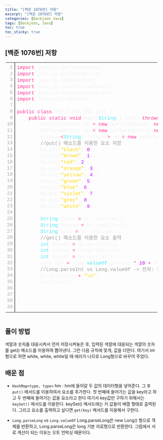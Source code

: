 ```yaml
---
title: "[백준 1076번] 저항"
excerpt: "[백준 1076번] 저항"
categories: [Backjoon Java]
tags: [Backjoon, Java]
toc: true
toc_sticky: true
---
```


## [백준 1076번] 저항

<div class="colorscripter-code" style="color:#f0f0f0;font-family:Consolas, 'Liberation Mono', Menlo, Courier, monospace !important; position:relative !important;overflow:auto"><table class="colorscripter-code-table" style="margin:0;padding:0;border:none;border-radius:4px;" cellspacing="0" cellpadding="0"><tr><td style="padding:6px;border-right:2px solid #4f4f4f"><div style="margin:0;padding:0;word-break:normal;text-align:right;color:#aaa;font-family:Consolas, 'Liberation Mono', Menlo, Courier, monospace !important;line-height:130%"><div style="line-height:130%">1</div><div style="line-height:130%">2</div><div style="line-height:130%">3</div><div style="line-height:130%">4</div><div style="line-height:130%">5</div><div style="line-height:130%">6</div><div style="line-height:130%">7</div><div style="line-height:130%">8</div><div style="line-height:130%">9</div><div style="line-height:130%">10</div><div style="line-height:130%">11</div><div style="line-height:130%">12</div><div style="line-height:130%">13</div><div style="line-height:130%">14</div><div style="line-height:130%">15</div><div style="line-height:130%">16</div><div style="line-height:130%">17</div><div style="line-height:130%">18</div><div style="line-height:130%">19</div><div style="line-height:130%">20</div><div style="line-height:130%">21</div><div style="line-height:130%">22</div><div style="line-height:130%">23</div><div style="line-height:130%">24</div><div style="line-height:130%">25</div><div style="line-height:130%">26</div><div style="line-height:130%">27</div><div style="line-height:130%">28</div><div style="line-height:130%">29</div><div style="line-height:130%">30</div><div style="line-height:130%">31</div><div style="line-height:130%">32</div><div style="line-height:130%">33</div><div style="line-height:130%">34</div><div style="line-height:130%">35</div><div style="line-height:130%">36</div><div style="line-height:130%">37</div><div style="line-height:130%">38</div><div style="line-height:130%">39</div></div></td><td style="padding:6px 0;text-align:left"><div style="margin:0;padding:0;color:#f0f0f0;font-family:Consolas, 'Liberation Mono', Menlo, Courier, monospace !important;line-height:130%"><div style="padding:0 6px; white-space:pre; line-height:130%"><span style="color:#ff3399">import</span>&nbsp;java.io.BufferedReader;</div><div style="padding:0 6px; white-space:pre; line-height:130%"><span style="color:#ff3399">import</span>&nbsp;java.io.BufferedWriter;</div><div style="padding:0 6px; white-space:pre; line-height:130%"><span style="color:#ff3399">import</span>&nbsp;java.io.IOException;</div><div style="padding:0 6px; white-space:pre; line-height:130%"><span style="color:#ff3399">import</span>&nbsp;java.io.InputStreamReader;</div><div style="padding:0 6px; white-space:pre; line-height:130%"><span style="color:#ff3399">import</span>&nbsp;java.io.OutputStreamWriter;</div><div style="padding:0 6px; white-space:pre; line-height:130%"><span style="color:#ff3399">import</span>&nbsp;java.util.HashMap;</div><div style="padding:0 6px; white-space:pre; line-height:130%">&nbsp;</div><div style="padding:0 6px; white-space:pre; line-height:130%"><span style="color:#ff3399">public</span>&nbsp;<span style="color:#ff3399">class</span>&nbsp;백준_손수경_정답_1076&nbsp;{</div><div style="padding:0 6px; white-space:pre; line-height:130%">&nbsp;&nbsp;&nbsp;&nbsp;<span style="color:#ff3399">public</span>&nbsp;<span style="color:#ff3399">static</span>&nbsp;<span style="color:#ff3399">void</span>&nbsp;main(<span style="color:#4be6fa">String</span>[]&nbsp;args)&nbsp;<span style="color:#ff3399">throws</span>&nbsp;IOException&nbsp;{&nbsp;&nbsp;</div><div style="padding:0 6px; white-space:pre; line-height:130%">&nbsp;&nbsp;&nbsp;&nbsp;&nbsp;&nbsp;&nbsp;&nbsp;BufferedReader&nbsp;br&nbsp;<span style="color:#0086b3"></span><span style="color:#ff3399">=</span>&nbsp;<span style="color:#ff3399">new</span>&nbsp;BufferedReader(<span style="color:#ff3399">new</span>&nbsp;InputStreamReader(<span style="color:#4be6fa">System</span>.<span style="color:#4be6fa">in</span>));</div><div style="padding:0 6px; white-space:pre; line-height:130%">&nbsp;&nbsp;&nbsp;&nbsp;&nbsp;&nbsp;&nbsp;&nbsp;BufferedWriter&nbsp;bw&nbsp;<span style="color:#0086b3"></span><span style="color:#ff3399">=</span>&nbsp;<span style="color:#ff3399">new</span>&nbsp;BufferedWriter(<span style="color:#ff3399">new</span>&nbsp;OutputStreamWriter(<span style="color:#4be6fa">System</span>.<span style="color:#4be6fa">out</span>));</div><div style="padding:0 6px; white-space:pre; line-height:130%">&nbsp;&nbsp;&nbsp;&nbsp;&nbsp;&nbsp;&nbsp;&nbsp;HashMap<span style="color:#0086b3"></span><span style="color:#ff3399">&lt;</span><span style="color:#4be6fa">String</span>,&nbsp;Integer<span style="color:#0086b3"></span><span style="color:#ff3399">&gt;</span>&nbsp;hm&nbsp;<span style="color:#0086b3"></span><span style="color:#ff3399">=</span>&nbsp;<span style="color:#ff3399">new</span>&nbsp;HashMap<span style="color:#0086b3"></span><span style="color:#ff3399">&lt;</span><span style="color:#4be6fa">String</span>,&nbsp;Integer<span style="color:#0086b3"></span><span style="color:#ff3399">&gt;</span>();</div><div style="padding:0 6px; white-space:pre; line-height:130%">&nbsp;&nbsp;&nbsp;&nbsp;&nbsp;&nbsp;&nbsp;&nbsp;<span style="color:#999999">//put()&nbsp;메소드를&nbsp;이용한&nbsp;요소&nbsp;저장</span></div><div style="padding:0 6px; white-space:pre; line-height:130%">&nbsp;&nbsp;&nbsp;&nbsp;&nbsp;&nbsp;&nbsp;&nbsp;hm.put(<span style="color:#ffd500">"black"</span>,&nbsp;<span style="color:#c10aff">0</span>);</div><div style="padding:0 6px; white-space:pre; line-height:130%">&nbsp;&nbsp;&nbsp;&nbsp;&nbsp;&nbsp;&nbsp;&nbsp;hm.put(<span style="color:#ffd500">"brown"</span>,&nbsp;<span style="color:#c10aff">1</span>);</div><div style="padding:0 6px; white-space:pre; line-height:130%">&nbsp;&nbsp;&nbsp;&nbsp;&nbsp;&nbsp;&nbsp;&nbsp;hm.put(<span style="color:#ffd500">"red"</span>,&nbsp;<span style="color:#c10aff">2</span>);</div><div style="padding:0 6px; white-space:pre; line-height:130%">&nbsp;&nbsp;&nbsp;&nbsp;&nbsp;&nbsp;&nbsp;&nbsp;hm.put(<span style="color:#ffd500">"orange"</span>,&nbsp;<span style="color:#c10aff">3</span>);</div><div style="padding:0 6px; white-space:pre; line-height:130%">&nbsp;&nbsp;&nbsp;&nbsp;&nbsp;&nbsp;&nbsp;&nbsp;hm.put(<span style="color:#ffd500">"yellow"</span>,&nbsp;<span style="color:#c10aff">4</span>);</div><div style="padding:0 6px; white-space:pre; line-height:130%">&nbsp;&nbsp;&nbsp;&nbsp;&nbsp;&nbsp;&nbsp;&nbsp;hm.put(<span style="color:#ffd500">"green"</span>,&nbsp;<span style="color:#c10aff">5</span>);</div><div style="padding:0 6px; white-space:pre; line-height:130%">&nbsp;&nbsp;&nbsp;&nbsp;&nbsp;&nbsp;&nbsp;&nbsp;hm.put(<span style="color:#ffd500">"blue"</span>,&nbsp;<span style="color:#c10aff">6</span>);</div><div style="padding:0 6px; white-space:pre; line-height:130%">&nbsp;&nbsp;&nbsp;&nbsp;&nbsp;&nbsp;&nbsp;&nbsp;hm.put(<span style="color:#ffd500">"violet"</span>,&nbsp;<span style="color:#c10aff">7</span>);</div><div style="padding:0 6px; white-space:pre; line-height:130%">&nbsp;&nbsp;&nbsp;&nbsp;&nbsp;&nbsp;&nbsp;&nbsp;hm.put(<span style="color:#ffd500">"grey"</span>,&nbsp;<span style="color:#c10aff">8</span>);</div><div style="padding:0 6px; white-space:pre; line-height:130%">&nbsp;&nbsp;&nbsp;&nbsp;&nbsp;&nbsp;&nbsp;&nbsp;hm.put(<span style="color:#ffd500">"white"</span>,&nbsp;<span style="color:#c10aff">9</span>);</div><div style="padding:0 6px; white-space:pre; line-height:130%">&nbsp;&nbsp;&nbsp;&nbsp;&nbsp;&nbsp;&nbsp;&nbsp;</div><div style="padding:0 6px; white-space:pre; line-height:130%">&nbsp;&nbsp;&nbsp;&nbsp;&nbsp;&nbsp;&nbsp;&nbsp;<span style="color:#4be6fa">String</span>&nbsp;first&nbsp;<span style="color:#0086b3"></span><span style="color:#ff3399">=</span>&nbsp;br.readLine();</div><div style="padding:0 6px; white-space:pre; line-height:130%">&nbsp;&nbsp;&nbsp;&nbsp;&nbsp;&nbsp;&nbsp;&nbsp;<span style="color:#4be6fa">String</span>&nbsp;second&nbsp;<span style="color:#0086b3"></span><span style="color:#ff3399">=</span>&nbsp;br.readLine();</div><div style="padding:0 6px; white-space:pre; line-height:130%">&nbsp;&nbsp;&nbsp;&nbsp;&nbsp;&nbsp;&nbsp;&nbsp;<span style="color:#4be6fa">String</span>&nbsp;last&nbsp;<span style="color:#0086b3"></span><span style="color:#ff3399">=</span>&nbsp;br.readLine();</div><div style="padding:0 6px; white-space:pre; line-height:130%">&nbsp;&nbsp;&nbsp;&nbsp;&nbsp;&nbsp;&nbsp;&nbsp;<span style="color:#999999">//get()&nbsp;메소드를&nbsp;이용한&nbsp;요소&nbsp;출력</span></div><div style="padding:0 6px; white-space:pre; line-height:130%">&nbsp;&nbsp;&nbsp;&nbsp;&nbsp;&nbsp;&nbsp;&nbsp;<span style="color:#4be6fa">int</span>&nbsp;value1&nbsp;<span style="color:#0086b3"></span><span style="color:#ff3399">=</span>&nbsp;hm.get(first);</div><div style="padding:0 6px; white-space:pre; line-height:130%">&nbsp;&nbsp;&nbsp;&nbsp;&nbsp;&nbsp;&nbsp;&nbsp;<span style="color:#4be6fa">int</span>&nbsp;value2&nbsp;<span style="color:#0086b3"></span><span style="color:#ff3399">=</span>&nbsp;hm.get(second);</div><div style="padding:0 6px; white-space:pre; line-height:130%">&nbsp;&nbsp;&nbsp;&nbsp;&nbsp;&nbsp;&nbsp;&nbsp;<span style="color:#4be6fa">int</span>&nbsp;value3&nbsp;<span style="color:#0086b3"></span><span style="color:#ff3399">=</span>&nbsp;hm.get(last);</div><div style="padding:0 6px; white-space:pre; line-height:130%">&nbsp;&nbsp;&nbsp;&nbsp;&nbsp;&nbsp;&nbsp;&nbsp;Long&nbsp;ans&nbsp;<span style="color:#0086b3"></span><span style="color:#ff3399">=</span>&nbsp;Long.<span style="color:#4be6fa">valueOf</span>((value1&nbsp;<span style="color:#0086b3"></span><span style="color:#ff3399">*</span>&nbsp;<span style="color:#c10aff">10</span>&nbsp;<span style="color:#0086b3"></span><span style="color:#ff3399">+</span>&nbsp;value2))&nbsp;<span style="color:#0086b3"></span><span style="color:#ff3399">*</span>&nbsp;Long.<span style="color:#4be6fa">valueOf</span>((<span style="color:#4be6fa">int</span>)Math.pow(<span style="color:#c10aff">10</span>,&nbsp;value3));</div><div style="padding:0 6px; white-space:pre; line-height:130%">&nbsp;&nbsp;&nbsp;&nbsp;&nbsp;&nbsp;&nbsp;&nbsp;<span style="color:#999999">//Long.parseInt&nbsp;vs&nbsp;Long.valueOf&nbsp;-&gt;&nbsp;전자:&nbsp;괄호&nbsp;안에&nbsp;무조건&nbsp;스트링형.&nbsp;후자:&nbsp;괄호&nbsp;안에&nbsp;상관없음</span></div><div style="padding:0 6px; white-space:pre; line-height:130%">&nbsp;&nbsp;&nbsp;&nbsp;&nbsp;&nbsp;&nbsp;&nbsp;bw.write(ans&nbsp;<span style="color:#0086b3"></span><span style="color:#ff3399">+</span>&nbsp;<span style="color:#ffd500">"\n"</span>);</div><div style="padding:0 6px; white-space:pre; line-height:130%">&nbsp;&nbsp;&nbsp;&nbsp;&nbsp;&nbsp;&nbsp;&nbsp;bw.close();</div><div style="padding:0 6px; white-space:pre; line-height:130%">&nbsp;&nbsp;&nbsp;&nbsp;&nbsp;&nbsp;&nbsp;&nbsp;</div><div style="padding:0 6px; white-space:pre; line-height:130%">&nbsp;&nbsp;&nbsp;&nbsp;}</div><div style="padding:0 6px; white-space:pre; line-height:130%">}</div><div style="padding:0 6px; white-space:pre; line-height:130%">&nbsp;</div></div><div style="text-align:right;margin-top:-13px;margin-right:5px;font-size:9px;font-style:italic"><a href="http://colorscripter.com/info#e" target="_blank" style="color:#4f4f4ftext-decoration:none">Colored by Color Scripter</a></div></td><td style="vertical-align:bottom;padding:0 2px 4px 0"><a href="http://colorscripter.com/info#e" target="_blank" style="text-decoration:none;color:white"><span style="font-size:9px;word-break:normal;background-color:#4f4f4f;color:white;border-radius:10px;padding:1px">cs</span></a></td></tr></table></div>
<br>

## 풀이 방법
색깔과 숫자를 대응시켜서 먼저 저장시켜놓은 후, 입력된 색깔에 대응되는 색깔의 숫자를 get() 메소드를 이용하여 뽑아낸다. 그런 다음 규칙에 맞게, 값을 더한다. 여기서 int형으로 하면 white, white, white일 때 에러가 나므로 Long형으로 바꾸어 주었다. 
<br>

## 배운 점

- `HashMap<type, type>` hm : hm에 들어갈 두 값의 데이터형을 넣어준다. 그 후 `put()` 메서드를 이용하여서 요소를 추가한다. 첫 번째에 들어가는 값을 key라고 하고 두 번째에 들어가는 값을 요소라고 한다 여기서 key값만 구하기 위해서는 `keySet()` 메서드를 이용한다. keySet() 메서드에는 키 값들이 배열 형태로 출력된다. 그리고 요소를 출력하고 싶다면 `get(key)` 메서드를 이용해서 구한다. 

- `Long.parseLong` vs `Long.valueOf`
Long.parseLong은 new Long() 형으로 객체를 반환하고, Long.parseLong은 long 기본 자료형으로 반환한다. 그럼에서 서로 계산이 되는 이유는 오토 언박싱 때문이다. 